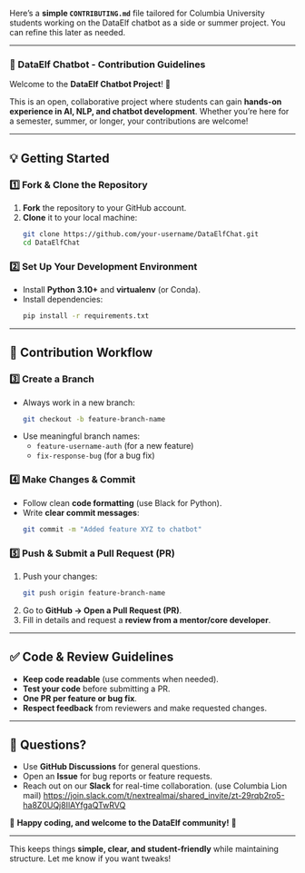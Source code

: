 Here’s a **simple `CONTRIBUTING.md`** file tailored for Columbia University students working on the DataElf chatbot as a side or summer project. You can refine this later as needed.  

---

### **📌 DataElf Chatbot - Contribution Guidelines**  

Welcome to the **DataElf Chatbot Project**! 🚀  

This is an open, collaborative project where students can gain **hands-on experience in AI, NLP, and chatbot development**. Whether you’re here for a semester, summer, or longer, your contributions are welcome!  

---

## **💡 Getting Started**  

### **1️⃣ Fork & Clone the Repository**  
1. **Fork** the repository to your GitHub account.  
2. **Clone** it to your local machine:  
   ```bash
   git clone https://github.com/your-username/DataElfChat.git
   cd DataElfChat
   ```

### **2️⃣ Set Up Your Development Environment**  
- Install **Python 3.10+** and **virtualenv** (or Conda).  
- Install dependencies:  
   ```bash
   pip install -r requirements.txt
   ```

---

## **📌 Contribution Workflow**  

### **3️⃣ Create a Branch**  
- Always work in a new branch:  
   ```bash
   git checkout -b feature-branch-name
   ```
- Use meaningful branch names:  
  - `feature-username-auth` (for a new feature)  
  - `fix-response-bug` (for a bug fix)  

### **4️⃣ Make Changes & Commit**  
- Follow clean **code formatting** (use Black for Python).  
- Write **clear commit messages**:  
   ```bash
   git commit -m "Added feature XYZ to chatbot"
   ```

### **5️⃣ Push & Submit a Pull Request (PR)**  
1. Push your changes:  
   ```bash
   git push origin feature-branch-name
   ```
2. Go to **GitHub → Open a Pull Request (PR)**.  
3. Fill in details and request a **review from a mentor/core developer**.  

---

## **✅ Code & Review Guidelines**  
- **Keep code readable** (use comments when needed).  
- **Test your code** before submitting a PR.  
- **One PR per feature or bug fix**.  
- **Respect feedback** from reviewers and make requested changes.  

---

## **💬 Questions?**  
- Use **GitHub Discussions** for general questions.  
- Open an **Issue** for bug reports or feature requests.  
- Reach out on our **Slack** for real-time collaboration.
(use Columbia Lion mail) 
  https://join.slack.com/t/nextrealmai/shared_invite/zt-29rqb2ro5-ha8Z0UQj8IlAYfgaQTwRVQ

🚀 **Happy coding, and welcome to the DataElf community!** 🎉  

---

This keeps things **simple, clear, and student-friendly** while maintaining structure. Let me know if you want tweaks!
